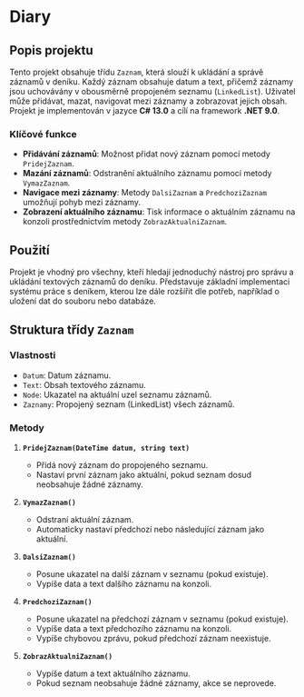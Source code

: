 # Diary
## Popis projektu
Tento projekt obsahuje třídu `Zaznam`, která slouží k ukládání a správě záznamů v deníku. Každý záznam obsahuje datum a text, přičemž záznamy jsou uchovávány v obousměrně propojeném seznamu (`LinkedList`). Uživatel může přidávat, mazat, navigovat mezi záznamy a zobrazovat jejich obsah.
Projekt je implementován v jazyce **C# 13.0** a cílí na framework **.NET 9.0**.
### Klíčové funkce
- **Přidávání záznamů**: Možnost přidat nový záznam pomocí metody `PridejZaznam`.
- **Mazání záznamů**: Odstranění aktuálního záznamu pomocí metody `VymazZaznam`.
- **Navigace mezi záznamy**: Metody `DalsiZaznam` a `PredchoziZaznam` umožňují pohyb mezi záznamy.
- **Zobrazení aktuálního záznamu**: Tisk informace o aktuálním záznamu na konzoli prostřednictvím metody `ZobrazAktualniZaznam`.

## Použití
Projekt je vhodný pro všechny, kteří hledají jednoduchý nástroj pro správu a ukládání textových záznamů do deníku. Představuje základní implementaci systému práce s deníkem, kterou lze dále rozšířit dle potřeb, například o uložení dat do souboru nebo databáze.
## Struktura třídy `Zaznam`
### Vlastnosti
- `Datum`: Datum záznamu.
- `Text`: Obsah textového záznamu.
- `Node`: Ukazatel na aktuální uzel seznamu záznamů.
- `Zaznamy`: Propojený seznam (LinkedList) všech záznamů.

### Metody
1. **`PridejZaznam(DateTime datum, string text)`**
    - Přidá nový záznam do propojeného seznamu.
    - Nastaví první záznam jako aktuální, pokud seznam dosud neobsahuje žádné záznamy.

2. **`VymazZaznam()`**
    - Odstraní aktuální záznam.
    - Automaticky nastaví předchozí nebo následující záznam jako aktuální.

3. **`DalsiZaznam()`**
    - Posune ukazatel na další záznam v seznamu (pokud existuje).
    - Vypíše data a text dalšího záznamu na konzoli.

4. **`PredchoziZaznam()`**
    - Posune ukazatel na předchozí záznam v seznamu (pokud existuje).
    - Vypíše data a text předchozího záznamu na konzoli.
    - Vypíše chybovou zprávu, pokud předchozí záznam neexistuje.

5. **`ZobrazAktualniZaznam()`**
    - Vypíše datum a text aktuálního záznamu.
    - Pokud seznam neobsahuje žádné záznamy, akce se neprovede.
